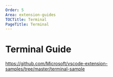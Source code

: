 ```yaml
---
Order: 5
Area: extension-guides
TOCTitle: Terminal
PageTitle: Terminal
---
```


# Terminal Guide

https://github.com/Microsoft/vscode-extension-samples/tree/master/terminal-sample